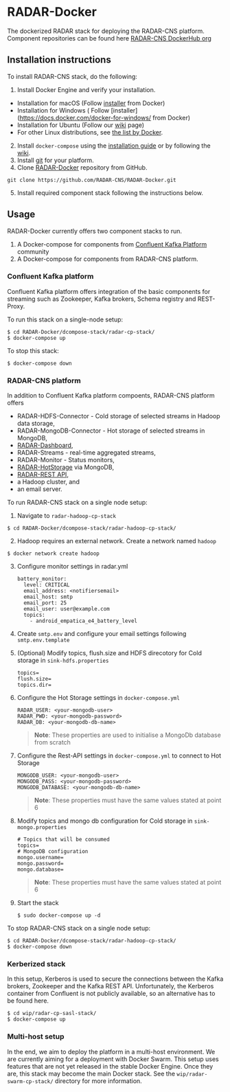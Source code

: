 # RADAR-Docker

The dockerized RADAR stack for deploying the RADAR-CNS platform. Component repositories can be found here [RADAR-CNS DockerHub org](https://hub.docker.com/u/radarcns/dashboard/)

## Installation instructions 
To install RADAR-CNS stack, do the following: 

1. Install Docker Engine and verify your installation.
  * Installation for macOS (Follow [installer](https://docs.docker.com/engine/installation/mac/) from Docker)
  * Installation for Windows ( Follow [installer](https://docs.docker.com/docker-for-windows/ from Docker)
  * Installation for Ubuntu (Follow our [wiki](https://github.com/RADAR-CNS/RADAR-Docker/wiki/How-to-set-up-docker-on-ubuntu) page)
  * For other Linux distributions, see [the list by Docker](https://docs.docker.com/engine/installation/).
2. Install `docker-compose` using the [installation guide](https://docs.docker.com/compose/install/) or by following the [wiki](https://github.com/RADAR-CNS/RADAR-Docker/wiki/How-to-set-up-docker-on-ubuntu#install-docker-compose).
3. Install [git](https://git-scm.com/book/en/v2/Getting-Started-Installing-Git) for your platform. 
4. Clone [RADAR-Docker](https://github.com/RADAR-CNS/RADAR-Docker) repository from GitHub.

  ```
  git clone https://github.com/RADAR-CNS/RADAR-Docker.git
  ```
5. Install required component stack following the instructions below.   

## Usage

RADAR-Docker currently offers two component stacks to run.

1. A Docker-compose for components from [Confluent Kafka Platform](http://docs.confluent.io/3.1.0/) community 
2. A Docker-compose for components from RADAR-CNS platform.

### Confluent Kafka platform
Confluent Kafka platform offers integration of the basic components for streaming such as Zookeeper, Kafka brokers, Schema registry and REST-Proxy. 

To run this stack on a single-node setup:  
```shell
$ cd RADAR-Docker/dcompose-stack/radar-cp-stack/
$ docker-compose up
```

To stop this stack:   
```shell
$ docker-compose down
```
### RADAR-CNS platform

In addition to Confluent Kafka platform compoents, RADAR-CNS platform offers 
* RADAR-HDFS-Connector - Cold storage of selected streams in Hadoop data storage,
* RADAR-MongoDB-Connector - Hot storage of selected streams in MongoDB,
* [RADAR-Dashboard](https://github.com/RADAR-CNS/RADAR-Dashboard),
* RADAR-Streams - real-time aggregated streams,
* RADAR-Monitor - Status monitors,
* [RADAR-HotStorage](https://github.com/RADAR-CNS/RADAR-HotStorage) via MongoDB, 
* [RADAR-REST API](https://github.com/RADAR-CNS/RADAR-RestApi),
* a Hadoop cluster, and
* an email server.

To run RADAR-CNS stack on a single node setup:
 1. Navigate to `radar-hadoop-cp-stack`
 
   ```shell
   $ cd RADAR-Docker/dcompose-stack/radar-hadoop-cp-stack/
   ```
 2. Hadoop requires an external network. Create a network named `hadoop`
 
   ```shell
   $ docker network create hadoop
   ```
 3. Configure monitor settings in radar.yml
 
    ```
    battery_monitor:
      level: CRITICAL
      email_address: <notifiersemail>
      email_host: smtp
      email_port: 25
      email_user: user@example.com
      topics:
        - android_empatica_e4_battery_level
     ```
 4. Create `smtp.env` and configure your email settings following `smtp.env.template`
 5. (Optional) Modify topics, flush.size and HDFS direcotory for Cold storage in `sink-hdfs.properties`
 
    ```
    topics=
    flush.size=
    topics.dir=
    ```
 6. Configure the Hot Storage settings in `docker-compose.yml`
 
    ```
    RADAR_USER: <your-mongodb-user>
    RADAR_PWD: <your-mongodb-password>
    RADAR_DB: <your-mongodb-db-name>
    ```
    > **Note**: These properties are used to initialise a MongoDb database from scratch 
 7. Configure the Rest-API settings in `docker-compose.yml` to connect to Hot Storage
 
    ```
    MONGODB_USER: <your-mongodb-user>
    MONGODB_PASS: <your-mongodb-password>
    MONGODB_DATABASE: <your-mongodb-db-name>
    ```
    > **Note**: These properties must have the same values stated at point 6    
 8. Modify topics and mongo db configuration  for Cold storage in `sink-mongo.properties`
 
    ```
    # Topics that will be consumed
    topics=
    # MongoDB configuration
    mongo.username=
    mongo.password=
    mongo.database=
    ```
    > **Note**: These properties must have the same values stated at point 6
 7. Start the stack 
 
    ```
    $ sudo docker-compose up -d
    ```

To stop RADAR-CNS stack on a single node setup:
```shell
$ cd RADAR-Docker/dcompose-stack/radar-hadoop-cp-stack/
$ docker-compose down
```
### Kerberized stack

In this setup, Kerberos is used to secure the connections between the Kafka brokers, Zookeeper and the Kafka REST API. Unfortunately, the Kerberos container from Confluent is not publicly available, so an alternative has to be found here.

```shell
$ cd wip/radar-cp-sasl-stack/
$ docker-compose up
```

### Multi-host setup

In the end, we aim to deploy the platform in a multi-host environment. We are currently aiming for a deployment with Docker Swarm. This setup uses features that are not yet released in the stable Docker Engine. Once they are, this stack may become the main Docker stack. See the `wip/radar-swarm-cp-stack/` directory for more information.
